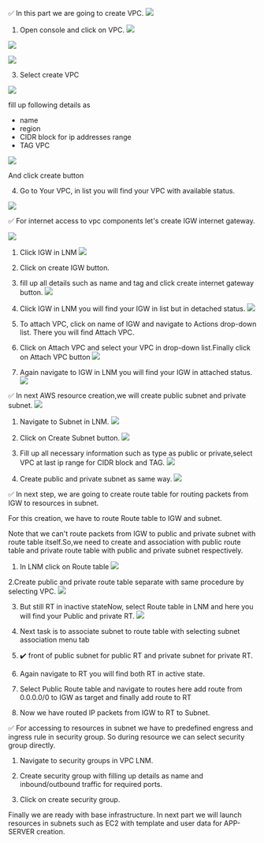 ✅ In this part we are going to create VPC.
![](https://github.com/smitwaman/project-1/blob/main/images/VPC/1.png)

1. Open console and click on VPC.
![](https://github.com/smitwaman/project-1/blob/main/images/VPC/2.png)

![](https://github.com/smitwaman/project-1/blob/main/images/VPC/3.png)

![](https://github.com/smitwaman/project-1/blob/main/images/VPC/4.png)

3. Select create VPC

 ![](https://github.com/smitwaman/project-1/blob/main/images/VPC/5.png)  

fill up following details as 
- name 
- region
- CIDR block for ip addresses range
- TAG VPC

![](https://github.com/smitwaman/project-1/blob/main/images/VPC/6.png)

And click create button 

4. Go to Your VPC, in list you will find your VPC with available status.

![](https://github.com/smitwaman/project-1/blob/main/images/VPC/7.png)

✅ For internet access to vpc components let's create IGW internet gateway.

![](https://github.com/smitwaman/project-1/blob/main/images/VPC/8.png)

1. Click IGW in LNM
![](https://github.com/smitwaman/project-1/blob/main/images/VPC/9.png)

2. Click on create IGW button.

3. fill up all details such as name and tag and click create internet gateway button.
![](https://github.com/smitwaman/project-1/blob/main/images/VPC/10.png)

4. Click IGW in LNM you will find your IGW in list but in detached status.
![](https://github.com/smitwaman/project-1/blob/main/images/VPC/11.png)
5. To attach VPC, click on name of IGW and navigate to Actions drop-down list. There you will find Attach VPC.

6. Click on Attach VPC and select your VPC in drop-down list.Finally click on Attach VPC button
![](https://github.com/smitwaman/project-1/blob/main/images/VPC/12.png)
7. Again navigate to IGW in LNM you will find your IGW in attached status.
![](https://github.com/smitwaman/project-1/blob/main/images/VPC/13.png)


✅ In next AWS resource creation,we will create public subnet and private subnet.
![](https://github.com/smitwaman/project-1/blob/main/images/VPC/14.png)

1. Navigate to Subnet in LNM.
![](https://github.com/smitwaman/project-1/blob/main/images/VPC/15.png)

2. Click on Create Subnet button.
![](https://github.com/smitwaman/project-1/blob/main/images/VPC/16.png)

3. Fill up all necessary information such as type as public or private,select VPC at last ip range for CIDR block and TAG.
![](https://github.com/smitwaman/project-1/blob/main/images/VPC/17.png)

4. Create public and private subnet as same way.
![](https://github.com/smitwaman/project-1/blob/main/images/VPC/18.png)

✅ In next step, we are going to create route table for routing packets from IGW to resources in subnet.

For this creation, we have to route Route table to IGW and subnet.

Note that we can't route packets from IGW to public and private subnet with route table itself.So,we need to create and association with public route table and private route table with public and private subnet respectively.
1. In LNM click on Route table
![](https://github.com/smitwaman/project-1/blob/main/images/VPC/19.png)

2.Create public and private route table separate with same procedure by selecting VPC.
![](https://github.com/smitwaman/project-1/blob/main/images/VPC/20.png)

3. But still RT in inactive stateNow, select Route table in LNM and here you will find your Public and private RT.
![](https://github.com/smitwaman/project-1/blob/main/images/VPC/21.png)


4. Next task is to associate subnet to route table with selecting subnet association menu tab


5. ✔️ front of public subnet for public RT and private subnet for private RT.
6. Again navigate to RT you will find both RT in active state.
7. Select Public Route table and navigate to routes here add route from 0.0.0.0/0 to IGW as target and finally add route to RT
8. Now we have routed IP packets from IGW to RT to Subnet.


✅ For accessing to resources in subnet we have to predefined engress and ingress rule in security group. So during resource we can select security group directly.

1. Navigate to security groups in VPC LNM.

2. Create security group with filling up details as name and inbound/outbound traffic for required ports.

3. Click on create security group.



Finally we are ready with base infrastructure. In next part we will launch resources in subnets such as EC2 with template and user data for APP-SERVER creation.






